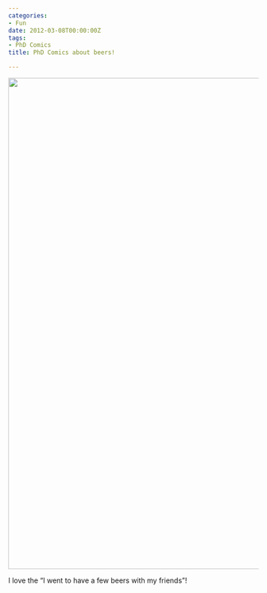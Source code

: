 ```yaml
---
categories:
- Fun
date: 2012-03-08T00:00:00Z
tags:
- PhD Comics
title: PhD Comics about beers!

---
```


<p><img height="989" src="http://www.phdcomics.com/comics/archive/phd030712s.gif" width="700"/></p>
<p>I love the &#8220;I went to have a few beers with my friends&#8221;!</p>

